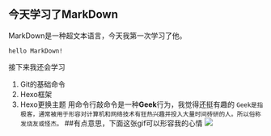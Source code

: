 ## 今天学习了MarkDown
MarkDown是一种超文本语言，今天我第一次学习了他。

`hello MarkDown!`

接下来我还会学习
1. Git的基础命令
1. Hexo框架
1. Hexo更换主题
用命令行敲命令是一种**Geek**行为，我觉得还挺有趣的
```Geek是指极客，通常被用于形容对计算机和网络技术有狂热兴趣并投入大量时间砖研的人。所以俗称发烧友或怪杰。```
##有点意思，下面这张gif可以形容我的心情
![](https://qgt-style.oss-cn-hangzhou.aliyuncs.com/newcoursep4/g1/g1-2-2/tenor.gif)
